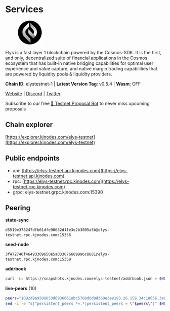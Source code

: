 # Services

<figure><img src="https://raw.githubusercontent.com/kj89/cosmos-images/main/logos/elys.png" alt=""><figcaption></figcaption></figure>

Elys is a fast layer 1 blockchain powered by the Cosmos-SDK.  It is the first, and only, decentralized suite of financial  applications in the Cosmos ecosystem that has built-in native  bridging capabilities for optimal user experience and value  capture, and native margin trading capabilities that are  powered by liquidity pools & liquidity providers.

**Chain ID**: elystestnet-1 | **Latest Version Tag**: v0.5.4 | **Wasm**: OFF

[Website](https://elys.network) | [Discord](https://discord.gg/R9Gr6Vh7vC) | [Twitter](https://twitter.com/elys_network)



Subscribe to our free [🤖 Testnet Proposal Bot](https://t.me/kjnodes_testnet_proposal_bot) to never miss upcoming proposals


## Chain explorer
[https://explorer.kjnodes.com/elys-testnet](https://explorer.kjnodes.com/elys-testnet)

## Public endpoints

* api: [https://elys-testnet.api.kjnodes.com](https://elys-testnet.api.kjnodes.com)
* rpc: [https://elys-testnet.rpc.kjnodes.com](https://elys-testnet.rpc.kjnodes.com)
* grpc: elys-testnet.grpc.kjnodes.com:15390

## Peering

**state-sync**

```text
d5519e378247dfb61dfe90652d1fe3e2b3005a5b@elys-testnet.rpc.kjnodes.com:15356
```

**seed-node**

```text
3f472746f46493309650e5a033076689996c8881@elys-testnet.rpc.kjnodes.com:15359
```

**addrbook**
```bash
curl -Ls https://snapshots.kjnodes.com/elys-testnet/addrbook.json > $HOME/.elys/config/addrbook.json
```

**live-peers** (10)
```bash
peers="1092d9a9508053d6936661ebc5708d0d8d360e3e@193.26.159.34:10656,3a69f577b14bb5e3829489881cc80841b785e092@116.203.129.0:26656,3891102c7aaa29dac326b6703ee7030618c92c72@89.58.16.33:26656,d5519e378247dfb61dfe90652d1fe3e2b3005a5b@65.109.68.190:15356,78aa6b222ae1f619bef03a9d98cb958dfcccc3a8@46.4.5.45:22056,f6480d5563172e7de0b97b666c4d503d7c4daae8@94.130.225.23:26656,0ea4e8352215aad85ff33a20a3bf4acf49070662@64.226.117.34:21956,919929b0162de3c3a5a4b97d7971e043679912ea@65.108.72.253:38656,a346d8325a9c3cd40e32236eb6de031d1a2d895e@95.217.107.96:26156,147683d8ae2c34281fc73d6a9f6cedd5f28a15ed@185.216.203.176:21956"
sed -i -e "s|^persistent_peers *=.*|persistent_peers = \"$peers\"|" $HOME/.elys/config/config.toml
```
